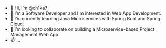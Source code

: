 - 👋 Hi, I’m @ch1ka7
- 👀 I’m a Software Developer and I'm interested in Web App Development.
- 🌱 I’m currently learning Java Microservices with Spring Boot and Spring Cloud.
- 💞️ I’m looking to collaborate on building a Microservice-based Project Management Web App.
- 📫 ...

<!---
ch1ka7/ch1ka7 is a ✨ special ✨ repository because its `README.md` (this file) appears on your GitHub profile.
You can click the Preview link to take a look at your changes.
--->
